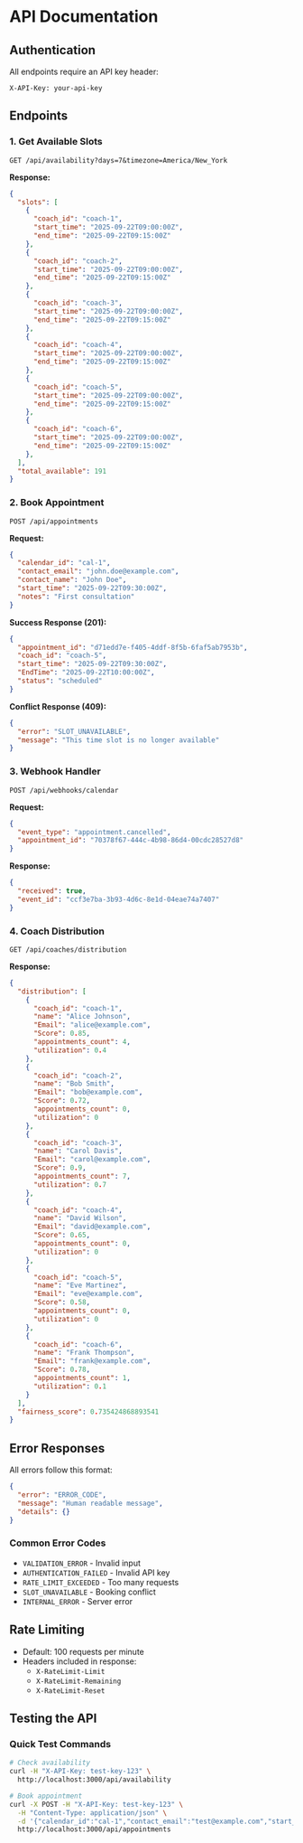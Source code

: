 # API Documentation

## Authentication
All endpoints require an API key header:
```
X-API-Key: your-api-key
```

## Endpoints

### 1. Get Available Slots
```http
GET /api/availability?days=7&timezone=America/New_York
```

**Response:**
```json
{
  "slots": [
    {
      "coach_id": "coach-1",
      "start_time": "2025-09-22T09:00:00Z",
      "end_time": "2025-09-22T09:15:00Z"
    },
    {
      "coach_id": "coach-2",
      "start_time": "2025-09-22T09:00:00Z",
      "end_time": "2025-09-22T09:15:00Z"
    },
    {
      "coach_id": "coach-3",
      "start_time": "2025-09-22T09:00:00Z",
      "end_time": "2025-09-22T09:15:00Z"
    },
    {
      "coach_id": "coach-4",
      "start_time": "2025-09-22T09:00:00Z",
      "end_time": "2025-09-22T09:15:00Z"
    },
    {
      "coach_id": "coach-5",
      "start_time": "2025-09-22T09:00:00Z",
      "end_time": "2025-09-22T09:15:00Z"
    },
    {
      "coach_id": "coach-6",
      "start_time": "2025-09-22T09:00:00Z",
      "end_time": "2025-09-22T09:15:00Z"
    },
  ],
  "total_available": 191
}
```

### 2. Book Appointment
```http
POST /api/appointments
```

**Request:**
```json
{
  "calendar_id": "cal-1",
  "contact_email": "john.doe@example.com",
  "contact_name": "John Doe",
  "start_time": "2025-09-22T09:30:00Z",
  "notes": "First consultation"
}
```

**Success Response (201):**
```json
{
  "appointment_id": "d71edd7e-f405-4ddf-8f5b-6faf5ab7953b",
  "coach_id": "coach-5",
  "start_time": "2025-09-22T09:30:00Z",
  "EndTime": "2025-09-22T10:00:00Z",
  "status": "scheduled"
}
```

**Conflict Response (409):**
```json
{
  "error": "SLOT_UNAVAILABLE",
  "message": "This time slot is no longer available"
}
```

### 3. Webhook Handler
```http
POST /api/webhooks/calendar
```

**Request:**
```json
{
  "event_type": "appointment.cancelled",
  "appointment_id": "70378f67-444c-4b98-86d4-00cdc28527d8"
}
```

**Response:**
```json
{
  "received": true,
  "event_id": "ccf3e7ba-3b93-4d6c-8e1d-04eae74a7407"
}
```

### 4. Coach Distribution
```http
GET /api/coaches/distribution
```

**Response:**
```json
{
  "distribution": [
    {
      "coach_id": "coach-1",
      "name": "Alice Johnson",
      "Email": "alice@example.com",
      "Score": 0.85,
      "appointments_count": 4,
      "utilization": 0.4
    },
    {
      "coach_id": "coach-2",
      "name": "Bob Smith",
      "Email": "bob@example.com",
      "Score": 0.72,
      "appointments_count": 0,
      "utilization": 0
    },
    {
      "coach_id": "coach-3",
      "name": "Carol Davis",
      "Email": "carol@example.com",
      "Score": 0.9,
      "appointments_count": 7,
      "utilization": 0.7
    },
    {
      "coach_id": "coach-4",
      "name": "David Wilson",
      "Email": "david@example.com",
      "Score": 0.65,
      "appointments_count": 0,
      "utilization": 0
    },
    {
      "coach_id": "coach-5",
      "name": "Eve Martinez",
      "Email": "eve@example.com",
      "Score": 0.58,
      "appointments_count": 0,
      "utilization": 0
    },
    {
      "coach_id": "coach-6",
      "name": "Frank Thompson",
      "Email": "frank@example.com",
      "Score": 0.78,
      "appointments_count": 1,
      "utilization": 0.1
    }
  ],
  "fairness_score": 0.735424868893541
}
```

## Error Responses

All errors follow this format:
```json
{
  "error": "ERROR_CODE",
  "message": "Human readable message",
  "details": {}
}
```

### Common Error Codes
- `VALIDATION_ERROR` - Invalid input
- `AUTHENTICATION_FAILED` - Invalid API key
- `RATE_LIMIT_EXCEEDED` - Too many requests
- `SLOT_UNAVAILABLE` - Booking conflict
- `INTERNAL_ERROR` - Server error

## Rate Limiting
- Default: 100 requests per minute
- Headers included in response:
  - `X-RateLimit-Limit`
  - `X-RateLimit-Remaining`
  - `X-RateLimit-Reset`

## Testing the API

### Quick Test Commands
```bash
# Check availability
curl -H "X-API-Key: test-key-123" \
  http://localhost:3000/api/availability

# Book appointment
curl -X POST -H "X-API-Key: test-key-123" \
  -H "Content-Type: application/json" \
  -d '{"calendar_id":"cal-1","contact_email":"test@example.com","start_time":"2024-01-15T14:00:00Z"}' \
  http://localhost:3000/api/appointments
```
